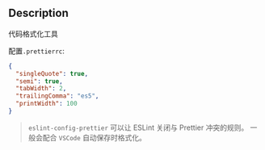 ## Description

代码格式化工具

配置`.prettierrc`:

```json
{
  "singleQuote": true,
  "semi": true,
  "tabWidth": 2,
  "trailingComma": "es5",
  "printWidth": 100
}

```

> `eslint-config-prettier` 可以让 ESLint 关闭与 Prettier 冲突的规则。
>  一般会配合 `VSCode` 自动保存时格式化。